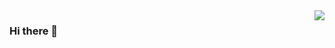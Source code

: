 <img align="right" src="https://github-readme-stats.vercel.app/api?username=cqdcyonghao&show_icons=true&icon_color=CE1D2D&text_color=718096&bg_color=ffffff&hide_title=true" />

### Hi there 👋

<!--
**cqdcyonghao/cqdcyonghao** is a ✨ _special_ ✨ repository because its `README.md` (this file) appears on your GitHub profile.

Here are some ideas to get you started:

- 🔭 I’m currently working on ...
- 🌱 I’m currently learning ...
- 👯 I’m looking to collaborate on ...
- 🤔 I’m looking for help with ...
- 💬 Ask me about ...
- 📫 How to reach me: ...
- 😄 Pronouns: ...
- ⚡ Fun fact: ...
-->

